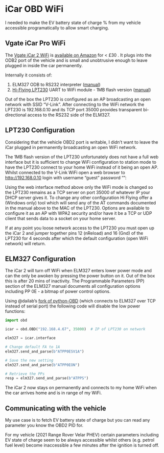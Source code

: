# iCar OBD WiFi
I needed to make the EV battery state of charge % from my vehicle accessible programatically to allow smart charging.  

## Vgate iCar Pro WiFi

The [Vgate iCar 2 WiFi](https://www.vgatemall.com/products-detail/i-14/) is [available on Amazon](https://www.amazon.co.uk/Vgate-interface-diagnostics-android-windows/dp/B00OY0X8IS/ref=pd_day0fbt_d_sccl_2/262-5009615-3485139) for < £30 .  It plugs into the ODB2 port of the vehicle and is small and unobtrusive enough to leave plugged in inside the car permanently.

Internally it consists of: 

1. ELM327 ODB to RS232 interpreter ([manual](https://www.elmelectronics.com/DSheets/ELM327DSH.pdf))
2. [Hi-Flying LPT230](http://www.hi-flying.com/hf-lpt230) UART to WiFi module - 1MB flash version ([manual](https://fccid.io/2ACSV-HF-LPT230/User-Manual/Users-Manual-3552381.pdf))

Out of the box the LPT230 is configured as an AP broadcasting an open network with SSID “V-Link”.  After connecting to the WiFi network the LPT230 is 192.168.0.10 and its TCP port 35000 provides transparent bi-directional access to the RS232 side of the ELM327.

## LPT230 Configuration

Considering that the vehicle OBD2 port is writable, I didn’t want to leave the iCar plugged in permanently broadcasting an open WiFi network.  

The 1MB flash version of the LPT230 unfortunately does not have a full web interface but it is sufficient to change WiFi configuration to station mode to have the LPT230 connect to your home WiFi instead of it being an open AP.  Whilst connected to the V-Link WiFi open a web browser to http://192.168.0.10 login with username “guest” password “”:

Using the web interface method above only the WiFi mode is changed so the LPT230 remains as a TCP server on port 35000 of whatever IP your DHCP server gives it.  To change any other configuration Hi Flying offer a (Windows only) tool which will send any of the AT commands documented in the manual above to the MAC of the LPT230.  Options are available to configure it as an AP with WPA2 security and/or have it be a TCP or UDP client that sends data to a socket on your home server.

If at any point you loose network access to the LPT230 you must open up the iCar 2 and jumper together pins 12 (nReload) and 16 (Gnd) of the LPT230 for 4 seconds after which the default configuration (open WiFi network) will return.

## ELM327 Configuration

The iCar 2 will turn off WiFi when ELM327 enters lower power mode and can the only be awoken by pressing the power button on it.  Out of the box this is after 20 mins of inactivity.  The Programmable Parameters (PP) section of the ELM327 manual documents all configuration options including PP 0E - a bitmap of power control options.

Using @dailab’s [fork of python-OBD](https://github.com/dailab/python-OBD-wifi/tree/master) (which connects to ELM327 over TCP instead of serial port) the following code will disable the low power functions:

```python
import obd

icar = obd.OBD("192.168.4.67", 35000)  # IP of LPT230 on network

elm327 = icar.interface

# Change default FA to 1A
elm327.send_and_parse(b"ATPP0ESV1A")

# Save the new setting
elm327.send_and_parse(b"ATPP0EON")

# Retrieve the PPs
resp = elm327.send_and_parse(b"ATPPS")

```

The iCar 2 now stays on permanently and connects to my home WiFi when the car arrives home and is in range of my WiFi.

## Communicating with the vehicle

My use case is to fetch EV battery state of charge but you can read any parameter you know the OBD2 PID for.

For my vehicle (2021 Range Rover Velar PHEV) certain parameters including EV state of charge seem to be always accessible whilst others (e.g. petrol fuel level) become inaccessible a few minutes after the ignition is turned off.
